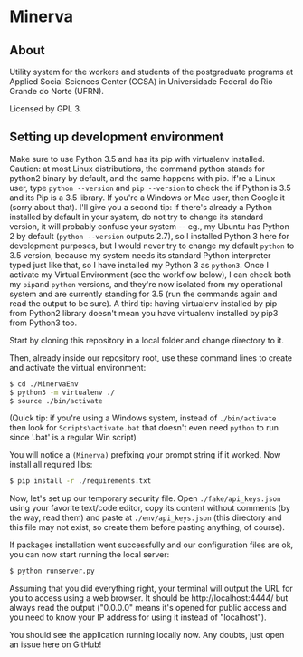 # Minerva

## About
Utility system for the workers and students of the 
postgraduate programs at Applied Social Sciences Center 
(CCSA) in Universidade Federal do 
Rio Grande do Norte (UFRN).

Licensed by GPL 3.

## Setting up development environment

Make sure to use Python 3.5 and has its pip with virtualenv installed. Caution: at most Linux distributions, the 
command python stands for python2 binary by default, and the same happens with pip. If're a Linux user, type
```python --version``` and ```pip --version``` to check the if Python is 3.5 and its Pip is a 3.5 library.
If you're a Windows or Mac user, then Google it (sorry about that). I'll give you a second tip: if
there's already a Python installed by default in your system, do not try to change its standard version, it will
probably confuse your system -- eg., my Ubuntu has Python 2 by default (```python --version``` outputs 2.7), so 
I installed Python 3 here for development purposes, but I would never try to change my default ```python``` to
3.5 version, because my system needs its standard Python interpreter typed just like that, so I have installed my
Python 3 as ```python3```. Once I activate my Virtual Environment (see the workflow below), I can check
both my ```pip```and ```python``` versions, and they're now isolated from my operational system and are currently
standing for 3.5 (run the commands again and read the output to be sure). A third tip: having virtualenv
installed by pip from Python2 library doesn't mean you have virtualenv installed by pip3 from Python3 too.

Start by cloning this repository in a local folder and change directory to it.

Then, already inside our repository root, use these command lines to create and activate the virtual environment:

```sh
$ cd ./MinervaEnv
$ python3 -m virtualenv ./
$ source ./bin/activate
```

(Quick tip: if you're using a Windows system, instead of ```./bin/activate``` then look for
```Scripts\activate.bat``` that doesn't even need ```python``` to run since '.bat' is a regular Win script)

You will notice a ```(Minerva)``` prefixing your prompt string if it worked.
Now install all required libs:

```sh
$ pip install -r ./requirements.txt
```

Now, let's set up our temporary security file. Open ```./fake/api_keys.json``` using your favorite text/code
editor, copy its content without comments (by the way, read them) and paste at ```./env/api_keys.json```
(this directory and this file may not exist, so create them before pasting anything, of course).

If packages installation went successfully and our configuration files are ok, you can
now start running the local server:

```sh
$ python runserver.py
```

Assuming that you did everything right, your terminal will output the URL for you to access using a web browser.
It should be http://localhost:4444/ but always read the output ("0.0.0.0" means it's opened for public access
and you need to know your IP address for using it instead of "localhost").

You should see the application running locally now. Any doubts, just open an issue here on GitHub!
